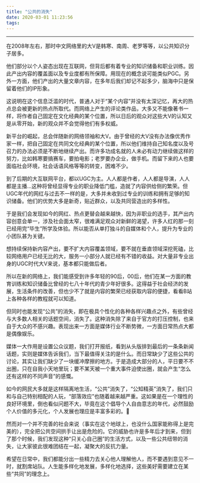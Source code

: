 ```yaml
---
title: "公共的消失"
date: 2020-03-01 11:23:56
tags:
---
```


----

在2008年左右，那时中文网络里的大V是韩寒、南周、老罗等等，以公共知识分子居多。

他们部分以个人姿态出现在互联网，但背后都有着专业的知识储备和职业训练。因此产出内容的覆盖面以及专业度都有所保障。用现在的概念说可能类似PGC。另外一方面，他们产出的大量文章内容，在多年后我们却记不起多少，脑海中只是保留着他们的IP形象。

这说明在这个信息泛滥的时代，普通人对于“某个内容”并没有太深记忆，再大的热点总会被更新的热点所取代。而网络上产生的评论类作品，大多又不能像著书一样，将作者自己固定在文化经典的某个位置，所以日后的观众对这些大V的认知又是从零开始，新的观众并不会觉得他们有多权威。

新平台的崛起，总会伴随新的网络领袖和大V。由于曾经的大V没有办法像优秀作家一样，把自己固定在共同文化经典的某个位置，所以他们维持自己知名度以及号召力的办法必须是不断地继续产出。而许多功成名就的人未必有动力继续做这样的努力，比如韩寒要搞赛车，要拍电影；老罗要办企业，做手机。而留下来的人也要面临社会环境，社会话语风格等等的转变，困难不少。

到了后期的大互联网平台，都以UGC为主。人人都是作者，人人都是导演，人人都是主播...这种将曾经显得专业的职业降低门槛，造就了内容供给侧的繁荣。但UGC年代的网红与过去不一样的是，大多并未收到过专业的训练和拥有足够的知识储备。他们的优势大多是新奇，贴近群众，以及共同营造出的多样性。

于是我们会发现如今的网红、热点更替会越来越快，因为非职业的选手，其产出内容创意会单一，涉及社会面太窄，很难满足观众对新鲜的渴望，许多人红的那一刻已经用完“毕生”所学及体验。所以能否从单打独斗的自媒体和个人，提升为专业的小团队甚为关键。

想持续保持新内容产出，要不扩大内容覆盖领域，要不就在垂直领域深挖死磕，比较网络用户已经无比的大，服务一小部分人就已经有不错的收益。对大量非专业出身的UGC时代大V来说，基本都只能做后者。

所以在新的网络上，我们能感受到许多年轻的90后，00后，他们在某一方面的教育训练和知识储备比曾经的七八十年代的青少年好很多。这得益于社会经济的发展，生活条件的改善，但也少不了就是内容的繁荣已经获取内容的便捷，看看B站上各种各样的教程就可以知道。

但同时也能发现“公共”的消失，即在极具个性化的各种各样兴趣点之外，有些曾经与大多数人相关的话题空间，消失了。这种消失除了来自于官方的打压控制，也来自于大众的不感兴趣。表现出来一方面是媒体行业不断势微，一方面日常热点大都是偶像娱乐。

媒体一大作用是设置公众议题，我们打开报纸，看到从头版排到最后的一条条新闻话题，实则是媒体告诉我们，当下最值得关注的是什么。而日常缺少了这些公共的讨论，其实让我们缺少了一块缓冲摩擦的地方。于是造成大部分的人，平日要不不出圈，只在自我小天地里玩；要不某天被一个重大事件迫使出圈，就会产生“怎么还有这样的不同声音”的感慨。

如今的网民大多就是这样隔离地生活，“公共”消失了，“公知精英”消失了，我们只和与自己特别相配的人玩，“部落效应”也随着越来越严重。这如果是在一个理性的良好环境里，倒也看似问题不大，毕竟在这个倡导个人自由意志的年代，必然鼓励个人价值的多元化，个人发展也理应是丰富多彩的。🌈

然而对一个并不完善的社会来说（事实在这个地球上，也没什么国家能称得上是完美的），完全把公共空间拱手让出是危险的。它的威胁也许是多年后才到来，但到了那个时候，我们发现这种“只关心自己圈”的生活方式，以及一些公共纽带的消失，让大家彼此很难团结在一起，凝聚大的反抗力量。

希望在日常中，我们都能分出一些精力去关心他人理解他人，而不要遇到意见不一时，就割席站队。人生能多样化地发展，多样化地选择，这些美好需要建立在某些“共同”的理念上。



